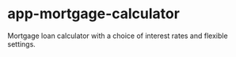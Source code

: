 # app-mortgage-calculator
Mortgage loan calculator with a choice of interest rates and flexible settings.
